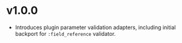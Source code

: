 # v1.0.0

 - Introduces plugin parameter validation adapters, including initial backport for `:field_reference` validator.